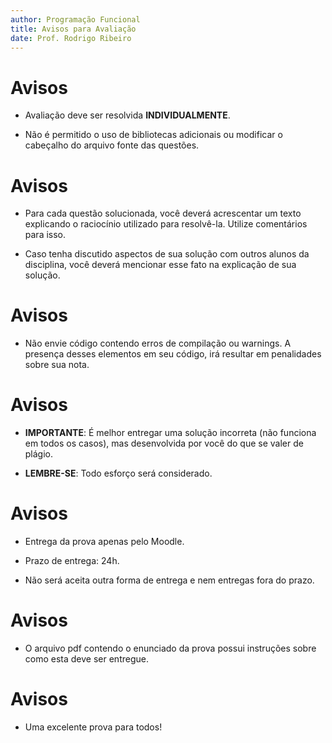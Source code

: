 ```yaml
---
author: Programação Funcional
title: Avisos para Avaliação
date: Prof. Rodrigo Ribeiro
---
```


Avisos
======

- Avaliação deve ser resolvida **INDIVIDUALMENTE**.

- Não é permitido o uso de bibliotecas adicionais
ou modificar o cabeçalho do arquivo fonte das 
questões.


Avisos
=======

- Para cada questão solucionada, você deverá 
acrescentar um texto explicando o raciocínio 
utilizado para resolvê-la. Utilize comentários
para isso.

- Caso tenha discutido aspectos de sua solução 
com outros alunos da disciplina, você deverá
mencionar esse fato na explicação de sua 
solução.

Avisos
======

- Não envie código contendo erros de compilação 
ou warnings. A presença desses elementos em seu 
código, irá resultar em penalidades sobre sua 
nota.


Avisos
======

- **IMPORTANTE**: É melhor entregar uma solução
incorreta (não funciona em todos os casos), mas
desenvolvida por você do que se valer de plágio.

- **LEMBRE-SE**: Todo esforço será considerado.


Avisos
======

- Entrega da prova apenas pelo Moodle.

- Prazo de entrega: 24h.

- Não será aceita outra forma de entrega e
nem entregas fora do prazo.

Avisos
======

- O arquivo pdf contendo o enunciado da prova
possui instruções sobre como esta deve ser 
entregue.


Avisos
======

- Uma excelente prova para todos!
